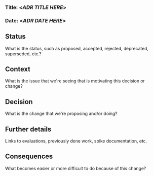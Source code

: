 ### **Title:** <*ADR TITLE HERE*>

### **Date:** <*ADR DATE HERE*>

## **Status**

What is the status, such as proposed, accepted, rejected, deprecated, superseded, etc.?

## **Context**

What is the issue that we're seeing that is motivating this decision or change?

## **Decision**

What is the change that we're proposing and/or doing?

## **Further details**

Links to evaluations, previously done work, spike documentation, etc. 

## **Consequences**

What becomes easier or more difficult to do because of this change?